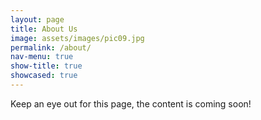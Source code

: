 ```yaml
---
layout: page
title: About Us
image: assets/images/pic09.jpg
permalink: /about/
nav-menu: true
show-title: true
showcased: true
---
```


Keep an eye out for this page, the content is coming soon!